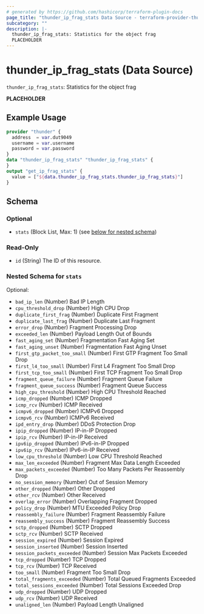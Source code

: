 ```yaml
---
# generated by https://github.com/hashicorp/terraform-plugin-docs
page_title: "thunder_ip_frag_stats Data Source - terraform-provider-thunder"
subcategory: ""
description: |-
  thunder_ip_frag_stats: Statistics for the object frag
  PLACEHOLDER
---
```


# thunder_ip_frag_stats (Data Source)

`thunder_ip_frag_stats`: Statistics for the object frag

__PLACEHOLDER__

## Example Usage

```terraform
provider "thunder" {
  address  = var.dut9049
  username = var.username
  password = var.password
}
data "thunder_ip_frag_stats" "thunder_ip_frag_stats" {
}
output "get_ip_frag_stats" {
  value = ["${data.thunder_ip_frag_stats.thunder_ip_frag_stats}"]
}
```

<!-- schema generated by tfplugindocs -->
## Schema

### Optional

- `stats` (Block List, Max: 1) (see [below for nested schema](#nestedblock--stats))

### Read-Only

- `id` (String) The ID of this resource.

<a id="nestedblock--stats"></a>
### Nested Schema for `stats`

Optional:

- `bad_ip_len` (Number) Bad IP Length
- `cpu_threshold_drop` (Number) High CPU Drop
- `duplicate_first_frag` (Number) Duplicate First Fragment
- `duplicate_last_frag` (Number) Duplicate Last Fragment
- `error_drop` (Number) Fragment Processing Drop
- `exceeded_len` (Number) Payload Length Out of Bounds
- `fast_aging_set` (Number) Fragmentation Fast Aging Set
- `fast_aging_unset` (Number) Fragmentation Fast Aging Unset
- `first_gtp_packet_too_small` (Number) First GTP Fragment Too Small Drop
- `first_l4_too_small` (Number) First L4 Fragment Too Small Drop
- `first_tcp_too_small` (Number) First TCP Fragment Too Small Drop
- `fragment_queue_failure` (Number) Fragment Queue Failure
- `fragment_queue_success` (Number) Fragment Queue Success
- `high_cpu_threshold` (Number) High CPU Threshold Reached
- `icmp_dropped` (Number) ICMP Dropped
- `icmp_rcv` (Number) ICMP Received
- `icmpv6_dropped` (Number) ICMPv6 Dropped
- `icmpv6_rcv` (Number) ICMPv6 Received
- `ipd_entry_drop` (Number) DDoS Protection Drop
- `ipip_dropped` (Number) IP-in-IP Dropped
- `ipip_rcv` (Number) IP-in-IP Received
- `ipv6ip_dropped` (Number) IPv6-in-IP Dropped
- `ipv6ip_rcv` (Number) IPv6-in-IP Received
- `low_cpu_threshold` (Number) Low CPU Threshold Reached
- `max_len_exceeded` (Number) Fragment Max Data Length Exceeded
- `max_packets_exceeded` (Number) Too Many Packets Per Reassembly Drop
- `no_session_memory` (Number) Out of Session Memory
- `other_dropped` (Number) Other Dropped
- `other_rcv` (Number) Other Received
- `overlap_error` (Number) Overlapping Fragment Dropped
- `policy_drop` (Number) MTU Exceeded Policy Drop
- `reassembly_failure` (Number) Fragment Reassembly Failure
- `reassembly_success` (Number) Fragment Reassembly Success
- `sctp_dropped` (Number) SCTP Dropped
- `sctp_rcv` (Number) SCTP Received
- `session_expired` (Number) Session Expired
- `session_inserted` (Number) Session Inserted
- `session_packets_exceeded` (Number) Session Max Packets Exceeded
- `tcp_dropped` (Number) TCP Dropped
- `tcp_rcv` (Number) TCP Received
- `too_small` (Number) Fragment Too Small Drop
- `total_fragments_exceeded` (Number) Total Queued Fragments Exceeded
- `total_sessions_exceeded` (Number) Total Sessions Exceeded Drop
- `udp_dropped` (Number) UDP Dropped
- `udp_rcv` (Number) UDP Received
- `unaligned_len` (Number) Payload Length Unaligned


